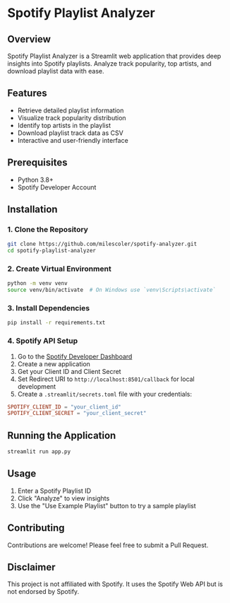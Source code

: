 # Spotify Playlist Analyzer

## Overview
Spotify Playlist Analyzer is a Streamlit web application that provides deep insights into Spotify playlists. Analyze track popularity, top artists, and download playlist data with ease.

## Features
- Retrieve detailed playlist information
- Visualize track popularity distribution
- Identify top artists in the playlist
- Download playlist track data as CSV
- Interactive and user-friendly interface

## Prerequisites
- Python 3.8+
- Spotify Developer Account

## Installation

### 1. Clone the Repository
```bash
git clone https://github.com/milescoler/spotify-analyzer.git
cd spotify-playlist-analyzer
```

### 2. Create Virtual Environment
```bash
python -m venv venv
source venv/bin/activate  # On Windows use `venv\Scripts\activate`
```

### 3. Install Dependencies
```bash
pip install -r requirements.txt
```

### 4. Spotify API Setup
1. Go to the [Spotify Developer Dashboard](https://developer.spotify.com/dashboard/)
2. Create a new application
3. Get your Client ID and Client Secret
4. Set Redirect URI to `http://localhost:8501/callback` for local development
5. Create a `.streamlit/secrets.toml` file with your credentials:
```toml
SPOTIFY_CLIENT_ID = "your_client_id"
SPOTIFY_CLIENT_SECRET = "your_client_secret"
```

## Running the Application
```bash
streamlit run app.py
```

## Usage
1. Enter a Spotify Playlist ID
2. Click "Analyze" to view insights
3. Use the "Use Example Playlist" button to try a sample playlist

## Contributing
Contributions are welcome! Please feel free to submit a Pull Request.

## Disclaimer
This project is not affiliated with Spotify. It uses the Spotify Web API but is not endorsed by Spotify.